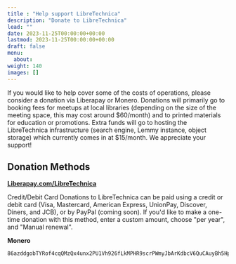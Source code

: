 ```yaml
---
title : "Help support LibreTechnica"
description: "Donate to LibreTechnica"
lead: ""
date: 2023-11-25T00:00:00+00:00
lastmod: 2023-11-25T00:00:00+00:00
draft: false
menu:
  about:
weight: 140
images: []
---
```


If you would like to help cover some of the costs of operations, please consider a donation via Liberapay or Monero. 
Donations will primarily go to booking fees for meetups at local libraries (depending on the size of the meeting space, this may cost around $60/month) and to printed materials for education or promotions. Extra funds will go to hosting the LibreTechnica infrastructure (search engine, Lemmy instance, object storage) which currently comes in at $15/month. We appreciate your support!

## Donation Methods

**[Liberapay.com/LibreTechnica](https://liberapay.com/LibreTechnica/)**

Credit/Debit Card Donations to LibreTechnica can be paid using a credit or debit card (Visa, Mastercard, American Express, UnionPay, Discover, Diners, and JCB), or by PayPal (coming soon).  If you'd like to make a one-time donation with this method, enter a custom amount, choose "per year", and "Manual renewal".

**Monero**
````md
86azddgobTYRof4cqQMzQx4unx2PU1Vh926fLkMPHR9scrPWmyJbArKdbcV6QuCAuyBh5HpdLEpV29S4DNqb6NxW18CuRLJ
````
